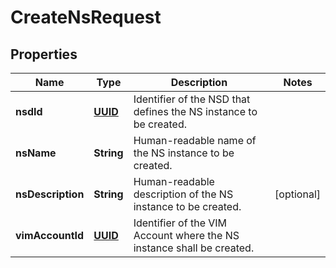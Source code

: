 # CreateNsRequest

## Properties
Name | Type | Description | Notes
------------ | ------------- | ------------- | -------------
**nsdId** | [**UUID**](UUID.md) | Identifier of the NSD that defines the NS instance to be created.  | 
**nsName** | **String** | Human-readable name of the NS instance to be created.  | 
**nsDescription** | **String** | Human-readable description of the NS instance to be created.  |  [optional]
**vimAccountId** | [**UUID**](UUID.md) | Identifier of the VIM Account where the NS instance shall be created.  | 
